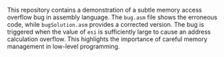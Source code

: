 This repository contains a demonstration of a subtle memory access overflow bug in assembly language. The `bug.asm` file shows the erroneous code, while `bugSolution.asm` provides a corrected version.  The bug is triggered when the value of `esi` is sufficiently large to cause an address calculation overflow. This highlights the importance of careful memory management in low-level programming.
